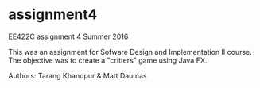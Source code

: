 # assignment4
EE422C assignment 4 Summer 2016

This was an assignment for Sofware Design and Implementation II course. The objective was to create a 
"critters" game using Java FX.

Authors: Tarang Khandpur & Matt Daumas
